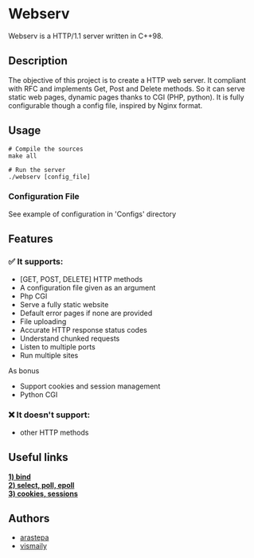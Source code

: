 # Webserv

Webserv is a HTTP/1.1 server written in C++98.

## Description

The objective of this project is to create a HTTP web server.
It compliant with RFC and implements Get, Post and Delete methods.
So it can serve static web pages, dynamic pages thanks to CGI (PHP, python).
It is fully configurable though a config file, inspired by Nginx format.

## Usage

```shell
# Compile the sources
make all
```
```shell
# Run the server
./webserv [config_file]
```

### Configuration File
See example of configuration in 'Configs' directory

## Features
### ✅ It supports:
* [GET, POST, DELETE] HTTP methods
* A configuration file given as an argument
* Php CGI
* Serve a fully static website
* Default error pages if none are provided
* File uploading
* Accurate HTTP response status codes
* Understand chunked requests
* Listen to multiple ports
* Run multiple sites

As bonus
* Support cookies and session management
* Python CGI

### ❌ It doesn't support:
* other HTTP methods

## Useful links
[__1) bind__](https://www.youtube.com/watch?v=059EKGJWilU) <br>
[__2) select, poll, epoll__](https://www.youtube.com/watch?v=CKgvjrDqriY) <br>
[__3) cookies, sessions__](https://www.youtube.com/watch?v=cpFfzE9eGT0)

## Authors

* [arastepa](https://github.com/arastepa)
* [vismaily](https://github.com/nenieiri)

